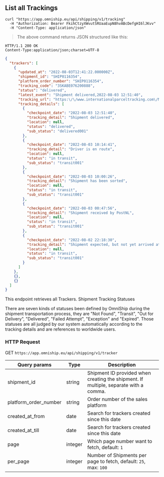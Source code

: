 ## List all Trackings


```shell
curl "https://app.omniship.eu/api/shipping/v1/tracking"
  -H "Authorization: Bearer FkihCtzyXWvutSRUaaEupN8hvABcDefgHI6lJKvv"
  -H "Content-Type: application/json"
```

> The above command returns JSON structured like this:

```
HTTP/1.1 200 OK
Content-Type:application/json;charset=UTF-8
```
```json
{
  "trackers": [
    {
      "updated_at": "2022-08-03T12:41:22.000000Z",
      "shipment_id": "SHIP0116354",
      "platform_order_number": "SHIP0116354",
      "tracking_code": "3SKABE076200888",
      "status": "delivered",
      "latest_event": "Shipment delivered,2022-08-03 12:51:40",
      "tracking_url": "https:\/\/www.internationalparceltracking.com\/Main.aspx#\/track\/3SKABE076200888\/NL\/5652 AG",
      "tracking_details": [
        {
          "checkpoint_date": "2022-08-03 12:51:40",
          "tracking_detail": "Shipment delivered",
          "location": null,
          "status": "delivered",
          "sub_status": "delivered001"
        },
        {
          "checkpoint_date": "2022-08-03 10:14:41",
          "tracking_detail": "Driver is en route",
          "location": null,
          "status": "in transit",
          "sub_status": "transit001"
        },
        {
          "checkpoint_date": "2022-08-03 10:00:26",
          "tracking_detail": "Shipment has been sorted",
          "location": null,
          "status": "in transit",
          "sub_status": "transit001"
        },
        {
          "checkpoint_date": "2022-08-03 00:47:56",
          "tracking_detail": "Shipment received by PostNL",
          "location": null,
          "status": "in transit",
          "sub_status": "transit001"
        },
        {
          "checkpoint_date": "2022-08-02 22:18:30",
          "tracking_detail": "Shipment expected, but not yet arrived at PostNL",
          "location": null,
          "status": "in transit",
          "sub_status": "transit001"
        }
      ]
    },
    {},
    {}
  ]
}
```

This endpoint retrieves all Trackers.
Shipment Tracking Statuses

There are seven kinds of statuses been defined by OmniShip during the shipment transportation process, they are "Not Found", "Transit", "Out for Delivery", "Delivered", "Failed Attempt", "Exception" and "Expired". Those statuses are all judged by our system automatically according to the tracking details and are references to worldwide users.

### HTTP Request

<span class="http-verb get">GET</span> `https://app.omniship.eu/api/shipping/v1/tracker`

| Query params          | Type                              | Description                                                                            |
|-----------------------|-----------------------------------|----------------------------------------------------------------------------------------|
| shipment_id           | <span class="type">string</span>  | Shipment ID provided when creating the shipment. If multiple, separate with a comma.   |
| platform_order_number | <span class="type">string</span>  | Order number of the sales platform                                                     |
| created_at_from       | <span class="type">date</span>    | Search for trackers created since this date                                            |
| created_at_till       | <span class="type">date</span>    | Search for trackers created since this date                                            |
| page                  | <span class="type">integer</span> | Which page number want to fetch, default: <code>1</code>                               |
| per_page              | <span class="type">integer</span> | Number of Shipments per page to fetch, default: <code>25</code>, max: <code>100</code> |
